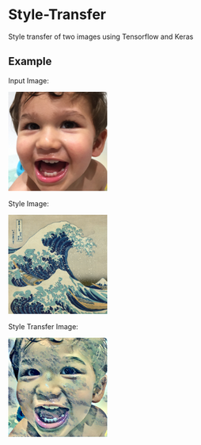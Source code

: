 # Style-Transfer
Style transfer of two images using Tensorflow and Keras

## Example
Input Image:

<img src="https://github.com/0x5eba/Style-Transfer/blob/master/hugo.jpg" width="200" height="200">

Style Image:

<img src="https://github.com/0x5eba/Style-Transfer/blob/master/wave.jpg" width="200" height="200">

Style Transfer Image:

<img src="https://github.com/0x5eba/Style-Transfer/blob/master/result/final.jpg" width="200" height="200">
